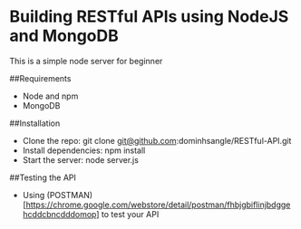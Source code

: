 # Building RESTful APIs using NodeJS and MongoDB
This is a simple node server for beginner

##Requirements
 * Node and npm
 * MongoDB

##Installation
 * Clone the repo: git clone git@github.com:dominhsangle/RESTful-API.git
 * Install dependencies: npm install
 * Start the server: node server.js

##Testing the API
 * Using (POSTMAN)[https://chrome.google.com/webstore/detail/postman/fhbjgbiflinjbdggehcddcbncdddomop] to test your API